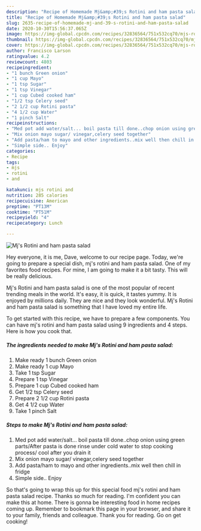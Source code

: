```yaml
---
description: "Recipe of Homemade Mj&amp;#39;s Rotini and ham pasta salad"
title: "Recipe of Homemade Mj&amp;#39;s Rotini and ham pasta salad"
slug: 2635-recipe-of-homemade-mj-and-39-s-rotini-and-ham-pasta-salad
date: 2020-10-30T15:56:37.065Z
image: https://img-global.cpcdn.com/recipes/32836564/751x532cq70/mjs-rotini-and-ham-pasta-salad-recipe-main-photo.jpg
thumbnail: https://img-global.cpcdn.com/recipes/32836564/751x532cq70/mjs-rotini-and-ham-pasta-salad-recipe-main-photo.jpg
cover: https://img-global.cpcdn.com/recipes/32836564/751x532cq70/mjs-rotini-and-ham-pasta-salad-recipe-main-photo.jpg
author: Francisco Larson
ratingvalue: 4.2
reviewcount: 4803
recipeingredient:
- "1 bunch Green onion"
- "1 cup Mayo"
- "1 tsp Sugar"
- "1 tsp Vinegar"
- "1 cup Cubed cooked ham"
- "1/2 tsp Celery seed"
- "2 1/2 cup Rotini pasta"
- "4 1/2 cup Water"
- "1 pinch Salt"
recipeinstructions:
- "Med pot add water/salt... boil pasta till done..chop onion using green parts/After pasta is done rinse under cold water to stop cooking process/ cool after you drain it"
- "Mix onion mayo sugar/ vinegar,celery seed together"
- "Add pasta/ham to mayo and other ingredients..mix well then chill in fridge"
- "Simple side.. Enjoy"
categories:
- Recipe
tags:
- mjs
- rotini
- and

katakunci: mjs rotini and 
nutrition: 285 calories
recipecuisine: American
preptime: "PT13M"
cooktime: "PT51M"
recipeyield: "4"
recipecategory: Lunch

---
```



![Mj&#39;s Rotini and ham pasta salad](https://img-global.cpcdn.com/recipes/32836564/751x532cq70/mjs-rotini-and-ham-pasta-salad-recipe-main-photo.jpg)

Hey everyone, it is me, Dave, welcome to our recipe page. Today, we're going to prepare a special dish, mj&#39;s rotini and ham pasta salad. One of my favorites food recipes. For mine, I am going to make it a bit tasty. This will be really delicious.



Mj&#39;s Rotini and ham pasta salad is one of the most popular of recent trending meals in the world. It's easy, it is quick, it tastes yummy. It is enjoyed by millions daily. They are nice and they look wonderful. Mj&#39;s Rotini and ham pasta salad is something that I have loved my entire life.


To get started with this recipe, we have to prepare a few components. You can have mj&#39;s rotini and ham pasta salad using 9 ingredients and 4 steps. Here is how you cook that.

<!--inarticleads1-->

##### The ingredients needed to make Mj&#39;s Rotini and ham pasta salad:

1. Make ready 1 bunch Green onion
1. Make ready 1 cup Mayo
1. Take 1 tsp Sugar
1. Prepare 1 tsp Vinegar
1. Prepare 1 cup Cubed cooked ham
1. Get 1/2 tsp Celery seed
1. Prepare 2 1/2 cup Rotini pasta
1. Get 4 1/2 cup Water
1. Take 1 pinch Salt




<!--inarticleads2-->

##### Steps to make Mj&#39;s Rotini and ham pasta salad:

1. Med pot add water/salt... boil pasta till done..chop onion using green parts/After pasta is done rinse under cold water to stop cooking process/ cool after you drain it
1. Mix onion mayo sugar/ vinegar,celery seed together
1. Add pasta/ham to mayo and other ingredients..mix well then chill in fridge
1. Simple side.. Enjoy




So that's going to wrap this up for this special food mj&#39;s rotini and ham pasta salad recipe. Thanks so much for reading. I'm confident you can make this at home. There is gonna be interesting food in home recipes coming up. Remember to bookmark this page in your browser, and share it to your family, friends and colleague. Thank you for reading. Go on get cooking!
